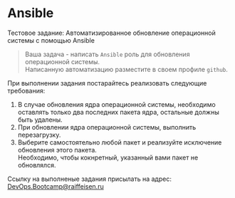 # Ansible  

Тестовое задание: Автоматизированное обновление операционной системы c помощью Ansible

>Ваша задача - написать `Ansible` роль для обновления операционной системы.  
Написанную автоматизацию разместите в своем профиле `github`.

При выполнении задания постарайтесь реализовать следующие требования:

1. В случае обновления ядра операционной системы, необходимо оставлять только два последних пакета ядра, остальные должны быть удалены.
2. При обновлении ядра операционной системы, выполнить перезагрузку.
3. Выберите самостоятельно любой пакет и реализуйте исключение обновления этого пакета.  
Необходимо, чтобы кокнретный, указанный вами пакет не обновлялся.

Ссылку на выполненые задания присылать на адрес: DevOps.Bootcamp@raiffeisen.ru